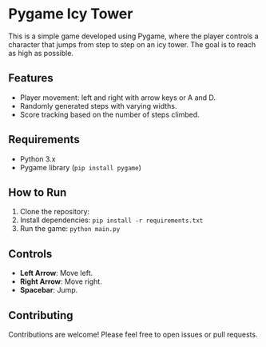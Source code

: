 # Pygame Icy Tower
This is a simple game developed using Pygame, where the player controls a character that jumps from step to step on an icy tower. The goal is to reach as high as possible.

## Features
- Player movement: left and right with arrow keys or A and D.
- Randomly generated steps with varying widths.
- Score tracking based on the number of steps climbed.

## Requirements
- Python 3.x
- Pygame library (`pip install pygame`)

## How to Run
1. Clone the repository:
2. Install dependencies: `pip install -r requirements.txt`
3. Run the game: `python main.py`

## Controls
- **Left Arrow**: Move left.
- **Right Arrow**: Move right.
- **Spacebar**: Jump.

## Contributing
Contributions are welcome! Please feel free to open issues or pull requests.